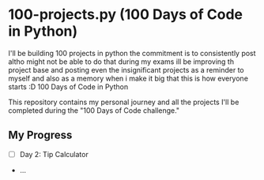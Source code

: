# 100-projects.py (100 Days of Code in Python)
I'll be building 100 projects in python the commitment is to consistently post altho might not be able to do that during my exams ill be improving th project base and posting even the insignificant projects as a reminder to myself and also as a memory when i make it big that this is how everyone starts :D 100 Days of Code in Python

This repository contains my personal journey and all the projects I'll be completed during the "100 Days of Code challenge."

## My Progress

* [ ] Day 2: Tip Calculator
* ...
